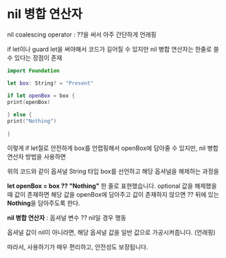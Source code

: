 nil 병합 연산자
==========

nil coalescing operator : ??을 써서 아주 간단하게 언래핑

if let이나 guard let을 써야해서 코드가 길어질 수 있지만 nil 병합 연산자는 한줄로 쓸 수 있다는 장점이 존재

```swift
import Foundation

let box: String? = "Present"

if let openBox = box {
print(openBox)
    
} else {
print("Nothing")
    
}
```

이렇게 if let절로 안전하게 box를 언랩핑해서 openBox에 담아줄 수 있지만, nil 병합 연산자 방법을 사용하면



위의 코드와 같이 옵셔널 String 타입 box를 선언하고 해당 옵셔널을 해제하는 과정을

 **let openBox = box ?? "Nothing"** 한 줄로 표현했습니다. optional 값을 해제했을 때 값이 존재하면 해당 값을 openBox에 담아주고 값이 존재하지 않으면 ?? 뒤에 있는 **Nothing**을 담아주도록 한다.

 **nil 병합 연산자** : 옵셔널 변수 ?? nil일 경우 행동


옵셔널 값이 nil이 아니라면, 해당 옵셔널 값을 일반 값으로 가공시켜줍니다. (언래핑)

따라서, 사용하기가 매우 편리하고, 안전성도 보장됩니다.
